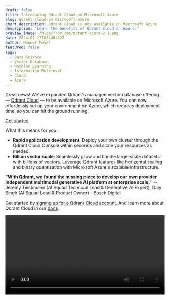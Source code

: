 ```yaml
---
draft: false
title: Introducing Qdrant Cloud on Microsoft Azure
slug: qdrant-cloud-on-microsoft-azure
short_description: Qdrant Cloud is now available on Microsoft Azure
description: "Learn the benefits of Qdrant Cloud on Azure."
preview_image: /blog/from_cms/qdrant-azure-2-1.png
date: 2024-01-17T08:40:42Z
author: Manuel Meyer
featured: false
tags:
  - Data Science
  - Vector Database
  - Machine Learning
  - Information Retrieval
  - Cloud
  - Azure
---
```

Great news! We've expanded Qdrant's managed vector database offering — [Qdrant Cloud](https://cloud.qdrant.io/) — to be available on Microsoft Azure. 
You can now effortlessly set up your environment on Azure, which reduces deployment time, so you can hit the ground running.

[Get started](https://cloud.qdrant.io/)

What this means for you:

- **Rapid application development**: Deploy your own cluster through the Qdrant Cloud Console within seconds and scale your resources as needed.
- **Billion vector scale**: Seamlessly grow and handle large-scale datasets with billions of vectors. Leverage Qdrant features like horizontal scaling and binary quantization with Microsoft Azure's scalable infrastructure.

**"With Qdrant, we found the missing piece to develop our own provider independent multimodal generative AI platform at enterprise scale."** -- Jeremy Teichmann (AI Squad Technical Lead & Generative AI Expert), Daly Singh (AI Squad Lead & Product Owner) - Bosch Digital.

Get started by [signing up for a Qdrant Cloud account](https://cloud.qdrant.io). And learn more about Qdrant Cloud in our [docs](https://qdrant.tech/documentation/cloud/).

<video autoplay="true" loop="true" width="100%" controls><source src="/blog/qdrant-cloud-on-azure/azure-cluster-deployment-short.mp4" type="video/mp4"></video>

